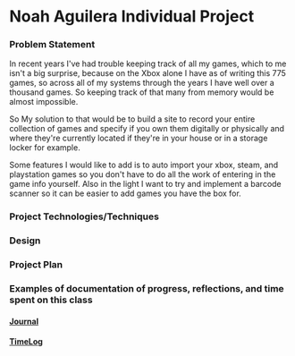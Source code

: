 # Noah Aguilera Individual Project


### Problem Statement

In recent years I've had trouble keeping track of all my games, which to me isn't a big surprise, because on the Xbox alone I have as of writing this 775 games, so across all of my systems through the years I have well over a thousand games. So keeping track of that many from memory would be almost impossible. 

So My solution to that would be to build a site to record your entire collection of games and specify if you own them digitally or physically and where they're currently located if they're in your house or in a storage locker for example.

Some features I would like to add is to auto import your xbox, steam, and playstation games so you don't have to do all the work of entering in the game info yourself. Also in the light I want to try and implement a barcode scanner so it can be easier to add games you have the box for. 

### Project Technologies/Techniques



### Design



### Project Plan

### Examples of documentation of progress, reflections, and time spent on this class

#### [Journal](journal.md)
#### [TimeLog](timelog.md)
